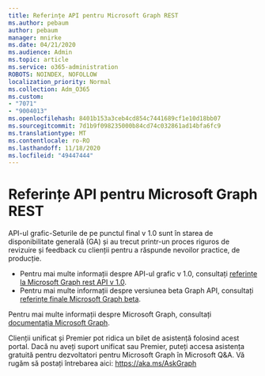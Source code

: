 ```yaml
---
title: Referințe API pentru Microsoft Graph REST
ms.author: pebaum
author: pebaum
manager: mnirke
ms.date: 04/21/2020
ms.audience: Admin
ms.topic: article
ms.service: o365-administration
ROBOTS: NOINDEX, NOFOLLOW
localization_priority: Normal
ms.collection: Adm_O365
ms.custom:
- "7071"
- "9004013"
ms.openlocfilehash: 8401b153a3ceb4cd854c7441689cf1e10d18bb07
ms.sourcegitcommit: 7d1b9f098235000b84cd74c032861ad14bfa6fc9
ms.translationtype: MT
ms.contentlocale: ro-RO
ms.lasthandoff: 11/18/2020
ms.locfileid: "49447444"
---
```

# <a name="microsoft-graph-rest-api-reference"></a>Referințe API pentru Microsoft Graph REST

API-ul grafic-Seturile de pe punctul final v 1.0 sunt în starea de disponibilitate generală (GA) și au trecut printr-un proces riguros de revizuire și feedback cu clienții pentru a răspunde nevoilor practice, de producție.

- Pentru mai multe informații despre API-ul grafic v 1.0, consultați [referințe la Microsoft Graph rest API v 1.0](https://docs.microsoft.com/graph/api/overview?toc=.%2Fref%2Ftoc.json&view=graph-rest-1.0&preserve-view=true). 
- Pentru mai multe informații despre versiunea beta Graph API, consultați [referințe finale Microsoft Graph beta](https://docs.microsoft.com/graph/api/overview?toc=.%2Fref%2Ftoc.json&view=graph-rest-beta&preserve-view=true).

Pentru mai multe informații despre Microsoft Graph, consultați [documentația Microsoft Graph](https://docs.microsoft.com/graph/).

Clienții unificat și Premier pot ridica un bilet de asistență folosind acest portal. Dacă nu aveți suport unificat sau Premier, puteți accesa asistența gratuită pentru dezvoltatori pentru Microsoft Graph în Microsoft Q&A. Vă rugăm să postați întrebarea aici: https://aka.ms/AskGraph
